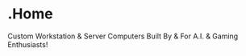 # .Home
Custom Workstation &amp; Server Computers Built By &amp; For A.I. &amp; Gaming Enthusiasts!
